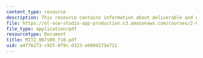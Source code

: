 ```yaml
---
content_type: resource
description: This resource contains information about deliverable and other activities.
file: https://ol-ocw-studio-app-production.s3.amazonaws.com/courses/2-007-design-and-manufacturing-i-spring-2009/a4f76273c925979cd323e989d173e711_MIT2_007s09_f10.pdf
file_type: application/pdf
resourcetype: Document
title: MIT2_007s09_f10.pdf
uid: a4f76273-c925-979c-d323-e989d173e711
---
```

